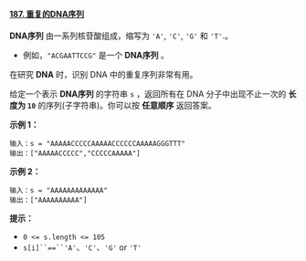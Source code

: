﻿#### [187\. 重复的DNA序列](https://leetcode.cn/problems/repeated-dna-sequences/)

**DNA序列** 由一系列核苷酸组成，缩写为 `'A'`, `'C'`, `'G'` 和 `'T'`.。

-   例如，`"ACGAATTCCG"` 是一个 **DNA序列** 。

在研究 **DNA** 时，识别 DNA 中的重复序列非常有用。

给定一个表示 **DNA序列** 的字符串 `s` ，返回所有在 DNA 分子中出现不止一次的 **长度为 `10`** 的序列(子字符串)。你可以按 **任意顺序** 返回答案。

**示例 1：**

```
输入：s = "AAAAACCCCCAAAAACCCCCCAAAAAGGGTTT"
输出：["AAAAACCCCC","CCCCCAAAAA"]

```

**示例 2：**

```
输入：s = "AAAAAAAAAAAAA"
输出：["AAAAAAAAAA"]

```

**提示：**

-   `0 <= s.length <= 105`
-   `s[i]``==``'A'`、`'C'`、`'G'` or `'T'`
